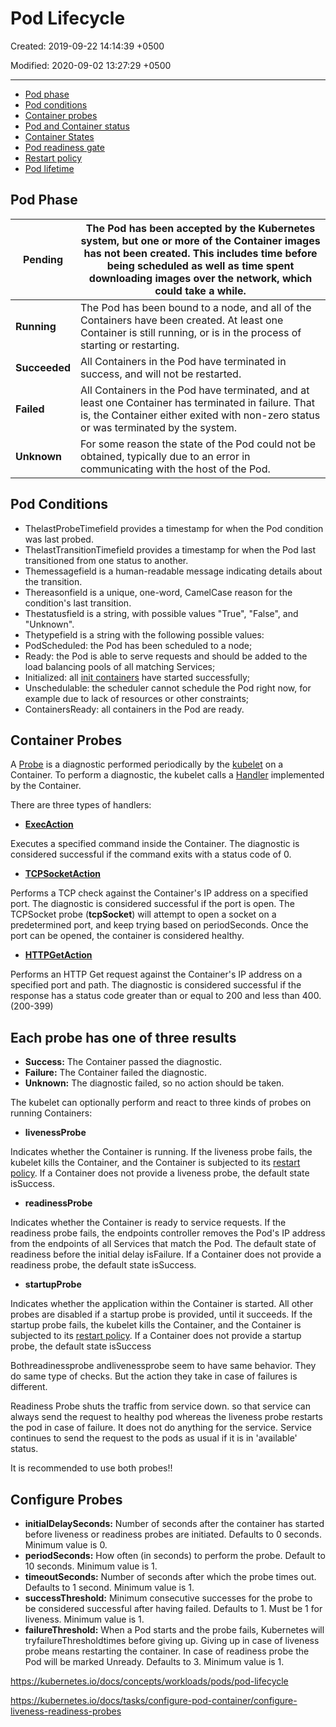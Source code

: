 # Pod Lifecycle

Created: 2019-09-22 14:14:39 +0500

Modified: 2020-09-02 13:27:29 +0500

---

- [Pod phase](https://kubernetes.io/docs/concepts/workloads/pods/pod-lifecycle/#pod-phase)
- [Pod conditions](https://kubernetes.io/docs/concepts/workloads/pods/pod-lifecycle/#pod-conditions)
- [Container probes](https://kubernetes.io/docs/concepts/workloads/pods/pod-lifecycle/#container-probes)
- [Pod and Container status](https://kubernetes.io/docs/concepts/workloads/pods/pod-lifecycle/#pod-and-container-status)
- [Container States](https://kubernetes.io/docs/concepts/workloads/pods/pod-lifecycle/#container-states)
- [Pod readiness gate](https://kubernetes.io/docs/concepts/workloads/pods/pod-lifecycle/#pod-readiness-gate)
- [Restart policy](https://kubernetes.io/docs/concepts/workloads/pods/pod-lifecycle/#restart-policy)
- [Pod lifetime](https://kubernetes.io/docs/concepts/workloads/pods/pod-lifecycle/#pod-lifetime)

## Pod Phase

| **Pending**   | The Pod has been accepted by the Kubernetes system, but one or more of the Container images has not been created. This includes time before being scheduled as well as time spent downloading images over the network, which could take a while. |
|-----------|-------------------------------------------------------------|
| **Running**   | The Pod has been bound to a node, and all of the Containers have been created. At least one Container is still running, or is in the process of starting or restarting.                                                                          |
| **Succeeded** | All Containers in the Pod have terminated in success, and will not be restarted.                                                                                                                                                                 |
| **Failed**    | All Containers in the Pod have terminated, and at least one Container has terminated in failure. That is, the Container either exited with non-zero status or was terminated by the system.                                                      |
| **Unknown**   | For some reason the state of the Pod could not be obtained, typically due to an error in communicating with the host of the Pod.                                                                                                                 |

## Pod Conditions

- ThelastProbeTimefield provides a timestamp for when the Pod condition was last probed.
- ThelastTransitionTimefield provides a timestamp for when the Pod last transitioned from one status to another.
- Themessagefield is a human-readable message indicating details about the transition.
- Thereasonfield is a unique, one-word, CamelCase reason for the condition's last transition.
- Thestatusfield is a string, with possible values "True", "False", and "Unknown".
- Thetypefield is a string with the following possible values:
- PodScheduled: the Pod has been scheduled to a node;
- Ready: the Pod is able to serve requests and should be added to the load balancing pools of all matching Services;
- Initialized: all [init containers](https://kubernetes.io/docs/concepts/workloads/pods/init-containers) have started successfully;
- Unschedulable: the scheduler cannot schedule the Pod right now, for example due to lack of resources or other constraints;
- ContainersReady: all containers in the Pod are ready.

## Container Probes

A [Probe](https://kubernetes.io/docs/reference/generated/kubernetes-api/v1.16/#probe-v1-core) is a diagnostic performed periodically by the [kubelet](https://kubernetes.io/docs/admin/kubelet/) on a Container. To perform a diagnostic, the kubelet calls a [Handler](https://godoc.org/k8s.io/kubernetes/pkg/api/v1#Handler) implemented by the Container.

There are three types of handlers:

- [**ExecAction**](https://kubernetes.io/docs/reference/generated/kubernetes-api/v1.16/#execaction-v1-core)

Executes a specified command inside the Container. The diagnostic is considered successful if the command exits with a status code of 0.

- [**TCPSocketAction**](https://kubernetes.io/docs/reference/generated/kubernetes-api/v1.16/#tcpsocketaction-v1-core)

Performs a TCP check against the Container's IP address on a specified port. The diagnostic is considered successful if the port is open. The TCPSocket probe (**tcpSocket**) will attempt to open a socket on a predetermined port, and keep trying based on periodSeconds. Once the port can be opened, the container is considered healthy.

- [**HTTPGetAction**](https://kubernetes.io/docs/reference/generated/kubernetes-api/v1.16/#httpgetaction-v1-core)

Performs an HTTP Get request against the Container's IP address on a specified port and path. The diagnostic is considered successful if the response has a status code greater than or equal to 200 and less than 400. (200-399)

## Each probe has one of three results

- **Success:** The Container passed the diagnostic.
- **Failure:** The Container failed the diagnostic.
- **Unknown:** The diagnostic failed, so no action should be taken.

The kubelet can optionally perform and react to three kinds of probes on running Containers:

- **livenessProbe**

Indicates whether the Container is running. If the liveness probe fails, the kubelet kills the Container, and the Container is subjected to its [restart policy](https://kubernetes.io/docs/concepts/workloads/pods/pod-lifecycle/#restart-policy). If a Container does not provide a liveness probe, the default state isSuccess.

- **readinessProbe**

Indicates whether the Container is ready to service requests. If the readiness probe fails, the endpoints controller removes the Pod's IP address from the endpoints of all Services that match the Pod. The default state of readiness before the initial delay isFailure. If a Container does not provide a readiness probe, the default state isSuccess.

- **startupProbe**

Indicates whether the application within the Container is started. All other probes are disabled if a startup probe is provided, until it succeeds. If the startup probe fails, the kubelet kills the Container, and the Container is subjected to its [restart policy](https://kubernetes.io/docs/concepts/workloads/pods/pod-lifecycle/#restart-policy). If a Container does not provide a startup probe, the default state isSuccess

Bothreadinessprobe andlivenessprobe seem to have same behavior. They do same type of checks. But the action they take in case of failures is different.

Readiness Probe shuts the traffic from service down. so that service can always send the request to healthy pod whereas the liveness probe restarts the pod in case of failure. It does not do anything for the service. Service continues to send the request to the pods as usual if it is in 'available' status.

It is recommended to use both probes!!

## Configure Probes

- **initialDelaySeconds:** Number of seconds after the container has started before liveness or readiness probes are initiated. Defaults to 0 seconds. Minimum value is 0.
- **periodSeconds:** How often (in seconds) to perform the probe. Default to 10 seconds. Minimum value is 1.
- **timeoutSeconds:** Number of seconds after which the probe times out. Defaults to 1 second. Minimum value is 1.
- **successThreshold:** Minimum consecutive successes for the probe to be considered successful after having failed. Defaults to 1. Must be 1 for liveness. Minimum value is 1.
- **failureThreshold:** When a Pod starts and the probe fails, Kubernetes will tryfailureThresholdtimes before giving up. Giving up in case of liveness probe means restarting the container. In case of readiness probe the Pod will be marked Unready. Defaults to 3. Minimum value is 1.

<https://kubernetes.io/docs/concepts/workloads/pods/pod-lifecycle>

<https://kubernetes.io/docs/tasks/configure-pod-container/configure-liveness-readiness-probes>
